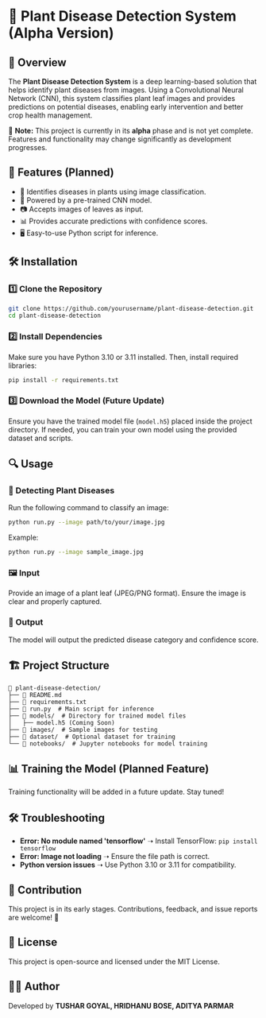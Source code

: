 # 🌿 Plant Disease Detection System (Alpha Version)

## 📌 Overview
The **Plant Disease Detection System** is a deep learning-based solution that helps identify plant diseases from images. Using a Convolutional Neural Network (CNN), this system classifies plant leaf images and provides predictions on potential diseases, enabling early intervention and better crop health management.

🚧 **Note:** This project is currently in its **alpha** phase and is not yet complete. Features and functionality may change significantly as development progresses.

## 🚀 Features (Planned)
- 🌱 Identifies diseases in plants using image classification.
- 🤖 Powered by a pre-trained CNN model.
- 📷 Accepts images of leaves as input.
- 📊 Provides accurate predictions with confidence scores.
- 🖥️ Easy-to-use Python script for inference.

## 🛠️ Installation

### 1️⃣ Clone the Repository
```sh
git clone https://github.com/yourusername/plant-disease-detection.git
cd plant-disease-detection
```

### 2️⃣ Install Dependencies
Make sure you have Python 3.10 or 3.11 installed. Then, install required libraries:
```sh
pip install -r requirements.txt
```

### 3️⃣ Download the Model (Future Update)
Ensure you have the trained model file (`model.h5`) placed inside the project directory. If needed, you can train your own model using the provided dataset and scripts.

## 🔍 Usage

### 🌿 Detecting Plant Diseases
Run the following command to classify an image:
```sh
python run.py --image path/to/your/image.jpg
```

Example:
```sh
python run.py --image sample_image.jpg
```

### 🖼️ Input
Provide an image of a plant leaf (JPEG/PNG format). Ensure the image is clear and properly captured.

### 📌 Output
The model will output the predicted disease category and confidence score.

## 🏗️ Project Structure
```
📂 plant-disease-detection/
├── 📄 README.md
├── 📄 requirements.txt
├── 📝 run.py  # Main script for inference
├── 📁 models/  # Directory for trained model files
│   ├── model.h5 (Coming Soon)
├── 📁 images/  # Sample images for testing
├── 📁 dataset/  # Optional dataset for training
└── 📁 notebooks/  # Jupyter notebooks for model training
```

## 📊 Training the Model (Planned Feature)
Training functionality will be added in a future update. Stay tuned!

## 🛠️ Troubleshooting
- **Error: No module named 'tensorflow'** ➝ Install TensorFlow: `pip install tensorflow`
- **Error: Image not loading** ➝ Ensure the file path is correct.
- **Python version issues** ➝ Use Python 3.10 or 3.11 for compatibility.

## 🤝 Contribution
This project is in its early stages. Contributions, feedback, and issue reports are welcome! 🚀

## 📜 License
This project is open-source and licensed under the MIT License.

## 👨‍💻 Author
Developed by **TUSHAR GOYAL, HRIDHANU BOSE, ADITYA PARMAR**  

